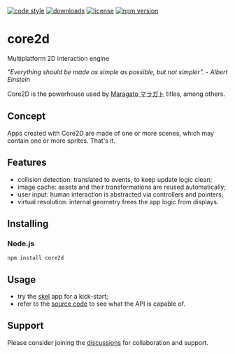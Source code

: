 [![code style](https://img.shields.io/badge/code_style-classic-blue.svg)](http://diogoeichert.github.io/eslint-config-classic)
[![downloads](https://img.shields.io/npm/dt/core2d.svg)](https://www.npmjs.com/package/core2d)
[![license](https://img.shields.io/github/license/core2d/core2d.svg)](LICENSE)
[![npm version](https://img.shields.io/npm/v/core2d.svg)](https://www.npmjs.com/package/core2d)

# core2d
Multiplatform 2D interaction engine

*"Everything should be made as simple as possible, but not simpler". - Albert Einstein*

Core2D is the powerhouse used by [Maragato マラガト](https://maragato.itch.io) titles, among others.

## Concept
Apps created with Core2D are made of one or more scenes, which may contain one or more sprites. That's it.

## Features
- collision detection: translated to events, to keep update logic clean;
- image cache: assets and their transformations are reused automatically;
- user input: human interaction is abstracted via controllers and pointers;
- virtual resolution: internal geometry frees the app logic from displays.

## Installing
### Node.js
```
npm install core2d
```

## Usage
- try the [skel](https://diogoeichert.github.io/core2d/skel) app for a kick-start;
- refer to the [source code](src/) to see what the API is capable of.

## Support
Please consider joining the [discussions](https://github.com/core2d/core2d/discussions) for collaboration and support.
